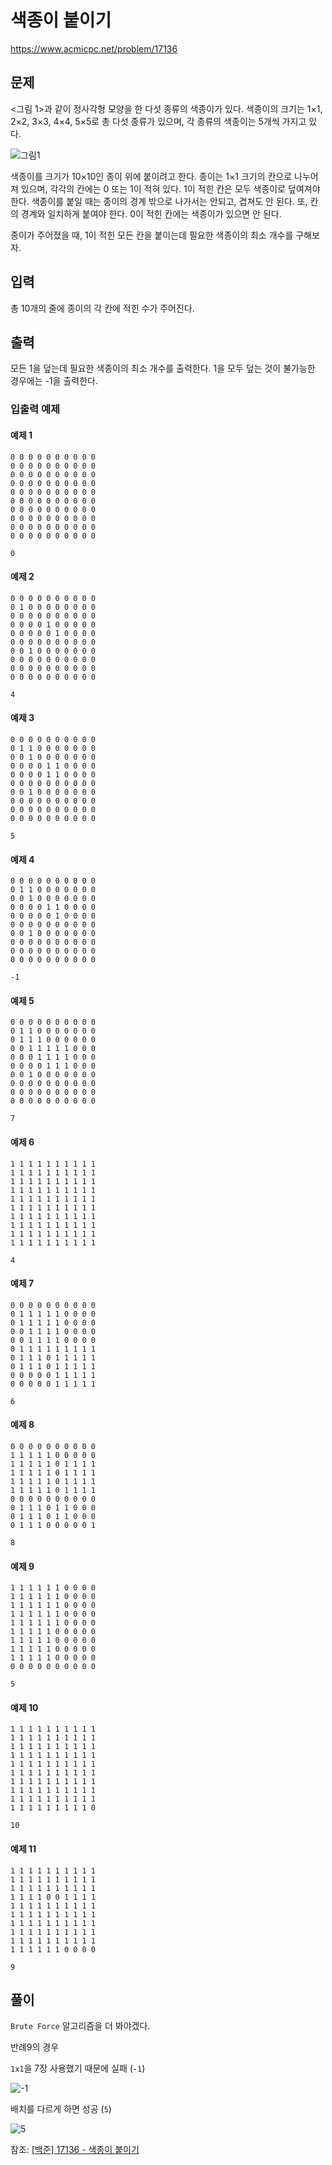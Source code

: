 # 색종이 붙이기

https://www.acmicpc.net/problem/17136

## 문제

<그림 1>과 같이 정사각형 모양을 한 다섯 종류의 색종이가 있다. 색종이의 크기는 1×1, 2×2, 3×3, 4×4, 5×5로 총 다섯 종류가 있으며, 각 종류의 색종이는 5개씩 가지고 있다.

![그림1](https://i.imgur.com/mys0Mmc.png)

색종이를 크기가 10×10인 종이 위에 붙이려고 한다. 종이는 1×1 크기의 칸으로 나누어져 있으며, 각각의 칸에는 0 또는 1이 적혀 있다. 1이 적힌 칸은 모두 색종이로 덮여져야 한다. 색종이를 붙일 때는 종이의 경계 밖으로 나가서는 안되고, 겹쳐도 안 된다. 또, 칸의 경계와 일치하게 붙여야 한다. 0이 적힌 칸에는 색종이가 있으면 안 된다.

종이가 주어졌을 때, 1이 적힌 모든 칸을 붙이는데 필요한 색종이의 최소 개수를 구해보자.

## 입력

총 10개의 줄에 종이의 각 칸에 적힌 수가 주어진다.

## 출력

모든 1을 덮는데 필요한 색종이의 최소 개수를 출력한다. 1을 모두 덮는 것이 불가능한 경우에는 -1을 출력한다.

### 입출력 예제

#### 예제 1

```
0 0 0 0 0 0 0 0 0 0
0 0 0 0 0 0 0 0 0 0
0 0 0 0 0 0 0 0 0 0
0 0 0 0 0 0 0 0 0 0
0 0 0 0 0 0 0 0 0 0
0 0 0 0 0 0 0 0 0 0
0 0 0 0 0 0 0 0 0 0
0 0 0 0 0 0 0 0 0 0
0 0 0 0 0 0 0 0 0 0
0 0 0 0 0 0 0 0 0 0
```

```
0
```

#### 예제 2

```
0 0 0 0 0 0 0 0 0 0
0 1 0 0 0 0 0 0 0 0
0 0 0 0 0 0 0 0 0 0
0 0 0 0 1 0 0 0 0 0
0 0 0 0 0 1 0 0 0 0
0 0 0 0 0 0 0 0 0 0
0 0 1 0 0 0 0 0 0 0
0 0 0 0 0 0 0 0 0 0
0 0 0 0 0 0 0 0 0 0
0 0 0 0 0 0 0 0 0 0
```

```
4
```

#### 예제 3

```
0 0 0 0 0 0 0 0 0 0
0 1 1 0 0 0 0 0 0 0
0 0 1 0 0 0 0 0 0 0
0 0 0 0 1 1 0 0 0 0
0 0 0 0 1 1 0 0 0 0
0 0 0 0 0 0 0 0 0 0
0 0 1 0 0 0 0 0 0 0
0 0 0 0 0 0 0 0 0 0
0 0 0 0 0 0 0 0 0 0
0 0 0 0 0 0 0 0 0 0
```

```
5
```

#### 예제 4

```
0 0 0 0 0 0 0 0 0 0
0 1 1 0 0 0 0 0 0 0
0 0 1 0 0 0 0 0 0 0
0 0 0 0 1 1 0 0 0 0
0 0 0 0 0 1 0 0 0 0
0 0 0 0 0 0 0 0 0 0
0 0 1 0 0 0 0 0 0 0
0 0 0 0 0 0 0 0 0 0
0 0 0 0 0 0 0 0 0 0
0 0 0 0 0 0 0 0 0 0
```

```
-1
```

#### 예제 5

```
0 0 0 0 0 0 0 0 0 0
0 1 1 0 0 0 0 0 0 0
0 1 1 1 0 0 0 0 0 0
0 0 1 1 1 1 1 0 0 0
0 0 0 1 1 1 1 0 0 0
0 0 0 0 1 1 1 0 0 0
0 0 1 0 0 0 0 0 0 0
0 0 0 0 0 0 0 0 0 0
0 0 0 0 0 0 0 0 0 0
0 0 0 0 0 0 0 0 0 0
```

```
7
```

#### 예제 6

```
1 1 1 1 1 1 1 1 1 1
1 1 1 1 1 1 1 1 1 1
1 1 1 1 1 1 1 1 1 1
1 1 1 1 1 1 1 1 1 1
1 1 1 1 1 1 1 1 1 1
1 1 1 1 1 1 1 1 1 1
1 1 1 1 1 1 1 1 1 1
1 1 1 1 1 1 1 1 1 1
1 1 1 1 1 1 1 1 1 1
1 1 1 1 1 1 1 1 1 1
```

```
4
```

#### 예제 7

```
0 0 0 0 0 0 0 0 0 0
0 1 1 1 1 1 0 0 0 0
0 1 1 1 1 1 0 0 0 0
0 0 1 1 1 1 0 0 0 0
0 0 1 1 1 1 0 0 0 0
0 1 1 1 1 1 1 1 1 1
0 1 1 1 0 1 1 1 1 1
0 1 1 1 0 1 1 1 1 1
0 0 0 0 0 1 1 1 1 1
0 0 0 0 0 1 1 1 1 1
```

```
6
```

#### 예제 8

```
0 0 0 0 0 0 0 0 0 0
1 1 1 1 1 0 0 0 0 0
1 1 1 1 1 0 1 1 1 1
1 1 1 1 1 0 1 1 1 1
1 1 1 1 1 0 1 1 1 1
1 1 1 1 1 0 1 1 1 1
0 0 0 0 0 0 0 0 0 0
0 1 1 1 0 1 1 0 0 0
0 1 1 1 0 1 1 0 0 0
0 1 1 1 0 0 0 0 0 1
```

```
8
```

#### 예제 9

```
1 1 1 1 1 1 0 0 0 0
1 1 1 1 1 1 0 0 0 0
1 1 1 1 1 1 0 0 0 0
1 1 1 1 1 1 0 0 0 0
1 1 1 1 1 1 0 0 0 0
1 1 1 1 1 0 0 0 0 0
1 1 1 1 1 0 0 0 0 0
1 1 1 1 1 0 0 0 0 0
1 1 1 1 1 0 0 0 0 0
0 0 0 0 0 0 0 0 0 0
```

```
5
```

#### 예제 10

```
1 1 1 1 1 1 1 1 1 1
1 1 1 1 1 1 1 1 1 1
1 1 1 1 1 1 1 1 1 1
1 1 1 1 1 1 1 1 1 1
1 1 1 1 1 1 1 1 1 1
1 1 1 1 1 1 1 1 1 1
1 1 1 1 1 1 1 1 1 1
1 1 1 1 1 1 1 1 1 1
1 1 1 1 1 1 1 1 1 1
1 1 1 1 1 1 1 1 1 0
```

```
10
```

#### 예제 11

```
1 1 1 1 1 1 1 1 1 1
1 1 1 1 1 1 1 1 1 1
1 1 1 1 1 1 1 1 1 1
1 1 1 1 0 0 1 1 1 1
1 1 1 1 1 1 1 1 1 1
1 1 1 1 1 1 1 1 1 1
1 1 1 1 1 1 1 1 1 1
1 1 1 1 1 1 1 1 1 1
1 1 1 1 1 1 1 1 1 1
1 1 1 1 1 1 0 0 0 0
```

```
9
```

## 풀이

`Brute Force` 알고리즘을 더 봐야겠다.

반례9의 경우

`1x1`을 7장 사용했기 때문에 실패 (`-1`)

![-1](https://i.imgur.com/JJnwOy1.png)

배치를 다르게 하면 성공 (`5`)

![5](https://i.imgur.com/bPvTn6C.png)

참조: [[백준] 17136 - 색종이 붙이기](https://lcs11244.tistory.com/45)